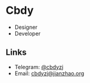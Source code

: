 # Cbdy

- Designer
- Developer

## Links

- Telegram: [@cbdyzj](http://t.me/cbdyzj)
- Email: [cbdyzj@jianzhao.org](mailto:cbdyzj@jianzhao.org)

